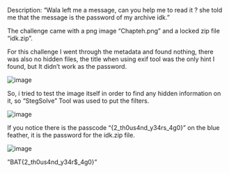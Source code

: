 Description: “Wala left me a message, can you help me to read it ? she told me that the message is the password of my archive idk.”

The challenge came with a png image “Chapteh.png” and a locked zip file “idk.zip”.

For this challenge I went through the metadata and found nothing, there was also no hidden files, the title when using exif tool was the only hint I found, but It didn’t work as the password.

![image](https://github.com/user-attachments/assets/28e4a931-a099-4e04-8596-14658a266c10)

So, i tried to test the image itself in order to find any hidden information on it, so “StegSolve” Tool was used to put the filters.

![image](https://github.com/user-attachments/assets/c4ae4765-ac5e-471c-b497-daf3529b1967)

If you notice there is the passcode “{2_th0us4nd_y34rs_4g0}” on the blue feather, it is the password for the idk.zip file. 

![image](https://github.com/user-attachments/assets/f8cd3a2d-b89f-402e-93ec-5f69719a2122)

”BAT{2_th0us4nd_y34r$_4g0}”
